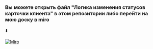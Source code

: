 ### Вы можете открыть файл "Логика изменения статусов карточки клиента" в этом репозитории либо перейти на мою доску в miro
⬇️

[![Miro](https://img.shields.io/badge/-Miro-FFD02F?style=for-the-badge&logo=miro&logoColor=060138)](https://miro.com/app/board/uXjVNPnNDKY=/?share_link_id=894584916121)



